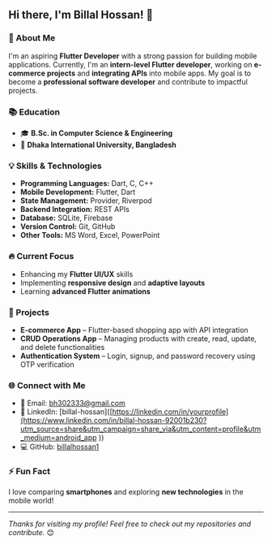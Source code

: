 ## Hi there, I'm Billal Hossan! 👋

### 🚀 About Me
I'm an aspiring **Flutter Developer** with a strong passion for building mobile applications. Currently, I'm an **intern-level Flutter developer**, working on **e-commerce projects** and **integrating APIs** into mobile apps. My goal is to become a **professional software developer** and contribute to impactful projects.

### 📚 Education
- 🎓 **B.Sc. in Computer Science & Engineering**
- 🏫 **Dhaka International University, Bangladesh**

### 💡 Skills & Technologies
- **Programming Languages:** Dart, C, C++
- **Mobile Development:** Flutter, Dart
- **State Management:** Provider, Riverpod
- **Backend Integration:** REST APIs
- **Database:** SQLite, Firebase
- **Version Control:** Git, GitHub
- **Other Tools:** MS Word, Excel, PowerPoint

### 🔥 Current Focus
- Enhancing my **Flutter UI/UX** skills
- Implementing **responsive design** and **adaptive layouts**
- Learning **advanced Flutter animations**

### 📌 Projects
- **E-commerce App** – Flutter-based shopping app with API integration
- **CRUD Operations App** – Managing products with create, read, update, and delete functionalities
- **Authentication System** – Login, signup, and password recovery using OTP verification

### 🌐 Connect with Me
- 📧 Email: [bh302333@gmail.com](flutterbillal.com)
- 🔗 LinkedIn: [billal-hossan]([https://linkedin.com/in/yourprofile](https://www.linkedin.com/in/billal-hossan-92001b230?utm_source=share&utm_campaign=share_via&utm_content=profile&utm_medium=android_app ))
- 💻 GitHub: [billalhossan1]([https://github.com/billalhossan22](https://github.com/billalhossan1))

### ⚡ Fun Fact
I love comparing **smartphones** and exploring **new technologies** in the mobile world!

---

_Thanks for visiting my profile! Feel free to check out my repositories and contribute._ 😊
